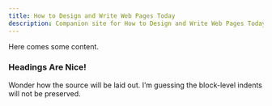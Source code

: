 ```yaml
---
title: How to Design and Write Web Pages Today
description: Companion site for How to Design and Write Web Pages Today, 2nd Edition.
---
```


Here comes some content.

### Headings Are Nice!

Wonder how the source will be laid out. I’m guessing the block-level indents will not be preserved.
